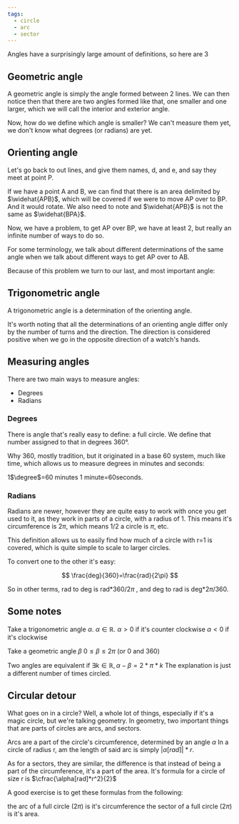 ```yaml
---
tags:
  - circle
  - arc
  - sector
---
```


Angles have a surprisingly large amount of definitions, so here are 3
## Geometric angle
A geometric angle is simply the angle formed between 2 lines. We can then notice then that there are two angles formed like that, one smaller and one larger, which we will call the interior and exterior angle.

Now, how do we define which angle is smaller? We can't measure them yet, we don't know what degrees (or radians) are yet. 

## Orienting angle
Let's go back to out lines, and give them names, d, and e, and say they meet at point P. 

If we have a point A and B, we can find that there is an area delimited by $\widehat{APB}$, which will be covered if we were to move AP over to BP. And it would rotate.
We also need to note and $\widehat{APB}$ is not the same as $\widehat{BPA}$. 

Now, we have a problem, to get AP over BP, we have at least 2, but really an infinite number of ways to do so. 

For some terminology, we talk about different determinations of the same angle when we talk about different ways to get AP over to AB.

Because of this problem we turn to our last, and most important angle:
## Trigonometric angle
A trigonometric angle is a determination of the orienting angle.

It's worth noting that all the determinations of an orienting angle differ only by the number of turns and the direction. The direction is considered positive when we go in the opposite direction of a watch's hands.

## Measuring angles

There are two main ways to measure angles:
- Degrees
- Radians

### Degrees

There is angle that's really easy to define: a full circle.
We define that number assigned to that in degrees 360°.

Why 360, mostly tradition, but it originated in a base 60 system, much like time, which allows us to measure degrees in minutes and seconds:

1$\degree$=60 minutes
1 minute=60seconds.

### Radians

Radians are newer, however they are quite easy to work with once you get used to it, as they work in parts of a circle, with a radius of 1.
This means it's circumference is $2\pi$, which means 1/2 a circle is $\pi$, etc.

This definition allows us to easily find how much of a circle with r=1 is covered, which is quite simple to scale to larger circles.

To convert one to the other it's easy:

$$
\frac{deg}{360}=\frac{rad}{2\pi}
$$

So in other terms, rad to deg is rad\*360/2$\pi$ , and deg to rad is deg\*2$\pi$/360.

## Some notes

Take a trigonometric angle $\alpha$.
$\alpha \in \mathbb{R}$.
$\alpha > 0$ if it's counter clockwise
$\alpha < 0$ if it's clockwise

Take a geometric angle $\beta$
$0\le\beta\le2\pi$ (or 0 and 360)

Two angles are equivalent if $\exists k\in\mathbb{R}, \alpha-\beta=2*\pi*k$
The explanation is just a different number of times circled.

## Circular detour

What goes on in a circle? Well, a whole lot of things, especially if it's a magic circle, but we're talking geometry.
In geometry, two important things that are parts of circles are arcs, and sectors.

Arcs are a part of the circle's circumference, determined by an angle $\alpha$
In a circle of radius r, am the length of said arc is simply $|\alpha[rad]|*r$.

As for a sectors, they are similar, the difference is that instead of being a part of the circumference, it's a part of the area.
It's formula for a circle of size r is $\cfrac{\alpha[rad]*r^2}{2}$

A good exercise is to get these formulas from the following:

the arc of a full circle (2$\pi$) is it's circumference
the sector of a full circle (2$\pi$) is it's area.
